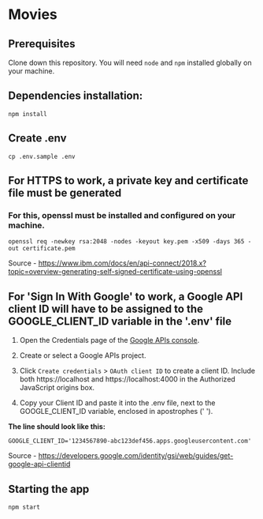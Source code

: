 # Movies
## Prerequisites
Clone down this repository. You will need `node` and `npm` installed globally on your machine.

## Dependencies installation:
```
npm install
```

## Create .env
```
cp .env.sample .env
```

## For HTTPS to work, a private key and certificate file must be generated

### For this, openssl must be installed and configured on your machine.

```
openssl req -newkey rsa:2048 -nodes -keyout key.pem -x509 -days 365 -out certificate.pem
```

Source - https://www.ibm.com/docs/en/api-connect/2018.x?topic=overview-generating-self-signed-certificate-using-openssl

## For 'Sign In With Google' to work, a Google API client ID will have to be assigned to the GOOGLE_CLIENT_ID variable in the '.env' file

1. Open the Credentials page of the [Google APIs console](https://console.developers.google.com/apis).

2. Create or select a Google APIs project.

3. Click `Create credentials` > `OAuth client ID` to create a client ID. Include both https://localhost and https://localhost:4000 in the Authorized JavaScript origins box.

4. Copy your Client ID and paste it into the .env file, next to the GOOGLE_CLIENT_ID variable, enclosed in apostrophes (' ').

**The line should look like this:**

```
GOOGLE_CLIENT_ID='1234567890-abc123def456.apps.googleusercontent.com'
```

Source - https://developers.google.com/identity/gsi/web/guides/get-google-api-clientid

## Starting the app
```
npm start
```
